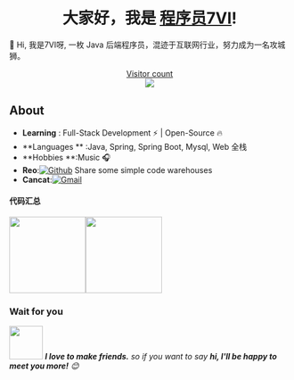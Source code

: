 <h1 align="center">大家好，我是 <a href="https://github.com/Venom-lemon">程序员7VI</a>!</h1>
👋 Hi, 我是7VI呀, 一枚 Java 后端程序员，混迹于互联网行业，努力成为一名攻城狮。

<a href="https://alili.tech"><p align="center"> Visitor count<br> <img src="https://profile-counter.glitch.me/Venom-lemon/count.svg" /></a>

## About

- **Learning** : Full-Stack Development :zap: | Open-Source :fire: 
- **Languages ** :Java, Spring, Spring Boot, Mysql, Web 全栈
- **Hobbies **:Music :headphones:
- **Reo**:[![Github](https://img.shields.io/badge/-Github-000?style=flat&logo=Github&logoColor=white)](https://github.com/Trinity1945) Share some simple code warehouses
- **Cancat**:[![Gmail](https://img.shields.io/badge/-Gmail-c14438?style=flat&logo=Gmail&logoColor=white)](mc1753343931@gmail.com) 

#### 代码汇总	

<img align="" height="137px"  src="https://github-readme-stats.vercel.app/api?username=Trinity1945&hide_title=true&hide_border=true&show_icons=true&include_all_commits=true&line_height=21&bg_color=0,EC6C6C,FFD479,FFFC79,73FA79&theme=graywhite&locale=cn" /><img align="" height="137px"  src="https://github-readme-stats.vercel.app/api/top-langs/?username=Trinity1945&hide_title=true&hide_border=true&layout=compact&bg_color=0,73FA79,73FDFF,D783FF&theme=graywhite&locale=cn" />

### Wait for you

<img src="https://media.giphy.com/media/LnQjpWaON8nhr21vNW/giphy.gif" width="60"> <em><b>I love to make friends.</b> so if you want to say <b>hi, I'll be happy to meet you more!</b> 😊</em>

